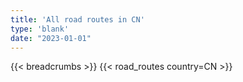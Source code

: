 ```yaml
---
title: 'All road routes in CN'
type: 'blank'
date: "2023-01-01"
---
```


{{< breadcrumbs >}}
{{< road_routes country=CN >}}
